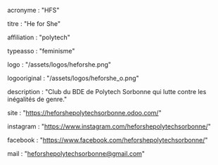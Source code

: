 acronyme : "HFS"

titre : "He for She"

affiliation : "polytech"

typeasso : "feminisme"

logo : "/assets/logos/heforshe.png"

logooriginal : "/assets/logos/heforshe_o.png"

description : "Club du BDE de Polytech Sorbonne qui lutte contre les inégalités de genre."

site : "https://heforshepolytechsorbonne.odoo.com/"

instagram : "https://www.instagram.com/heforshepolytechsorbonne/"

facebook : "https://www.facebook.com/heforshepolytechsorbonne/"

mail : "heforshepolytechsorbonne@gmail.com"